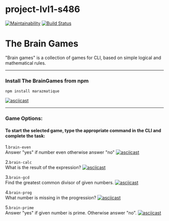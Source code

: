 # project-lvl1-s486
[![Maintainability](https://api.codeclimate.com/v1/badges/90a359c7ecb6c2bde7ef/maintainability)](https://codeclimate.com/github/marazmatique/project-lvl1-s486/maintainability)
[![Build Status](https://travis-ci.com/marazmatique/project-lvl1-s486.svg?branch=master)](https://travis-ci.com/marazmatique/project-lvl1-s486)

# The Brain Games
"Brain games" is a collection of games for CLI, based on simple logical and mathematical rules.
___
###  **Install The BrainGames from npm**
```
npm install marazmatique
```

[![asciicast](https://asciinema.org/a/MPt0QWzQyEhxfOuB63nA9U0Bl.svg)](https://asciinema.org/a/MPt0QWzQyEhxfOuB63nA9U0Bl)  
___

### **Game Options:**  
#### To start the selected game, type the appropriate command in the CLI and complete the task:

1.``` brain-even ```  
Answer "yes" if number even otherwise answer "no"
[![asciicast](https://asciinema.org/a/fEvhA0BzvW1Sfk9Ln2JjCDj5O.svg)](https://asciinema.org/a/fEvhA0BzvW1Sfk9Ln2JjCDj5O)

2.```brain-calc```  
What is the result of the expression?
[![asciicast](https://asciinema.org/a/cx19lPfxPUeF7fVdiAhRoaEvS.svg)](https://asciinema.org/a/cx19lPfxPUeF7fVdiAhRoaEvS)

3.```brain-gcd```  
Find the greatest common divisor of given numbers.
[![asciicast](https://asciinema.org/a/hE37HNWUbtKGyyEoCAT1XuKH2.svg)](https://asciinema.org/a/hE37HNWUbtKGyyEoCAT1XuKH2)

4.```brain-prog```  
What number is missing in the progression?
[![asciicast](https://asciinema.org/a/3W3az7CmIkzm392KpVb6GV86U.svg)](https://asciinema.org/a/3W3az7CmIkzm392KpVb6GV86U)

5.```brain-prime```  
Answer "yes" if given number is prime. Otherwise answer "no".
[![asciicast](https://asciinema.org/a/kQgb1KSyqbs0WUPXvmZGbHUHI.svg)](https://asciinema.org/a/kQgb1KSyqbs0WUPXvmZGbHUHI)
